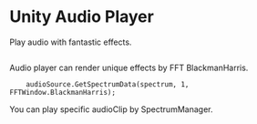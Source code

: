 # Unity Audio Player

Play audio with fantastic effects.

<image src='https://github.com/tsen1220/unity-audio-player/blob/master/intro.gif' alt=''>

Audio player can render unique effects by FFT BlackmanHarris.

```
    audioSource.GetSpectrumData(spectrum, 1, FFTWindow.BlackmanHarris);
```

You can play specific audioClip by SpectrumManager.

<image src='' alt=''>

